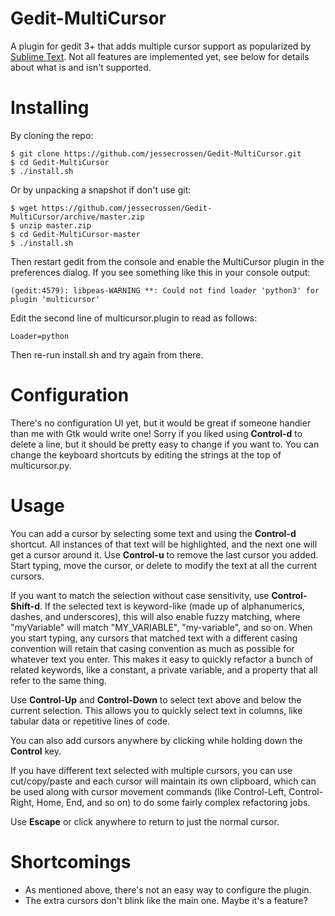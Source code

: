 Gedit-MultiCursor
=================

A plugin for gedit 3+ that adds multiple cursor support as popularized by [Sublime Text](http://www.sublimetext.com/). Not all features are implemented yet, see below for details about what is and isn't supported.

Installing
==========

By cloning the repo:

    $ git clone https://github.com/jessecrossen/Gedit-MultiCursor.git
    $ cd Gedit-MultiCursor
    $ ./install.sh
    
Or by unpacking a snapshot if don't use git:

    $ wget https://github.com/jessecrossen/Gedit-MultiCursor/archive/master.zip
    $ unzip master.zip
    $ cd Gedit-MultiCursor-master
    $ ./install.sh

Then restart gedit from the console and enable the MultiCursor plugin in the preferences dialog. If you see something like this in your console output:

    (gedit:4579): libpeas-WARNING **: Could not find loader 'python3' for plugin 'multicursor'
    
Edit the second line of multicursor.plugin to read as follows:

    Loader=python
    
Then re-run install.sh and try again from there.

Configuration
=============

There's no configuration UI yet, but it would be great if someone handier than me with Gtk would write one! Sorry if you liked using **Control-d** to delete a line, but it should be pretty easy to change if you want to. You can change the keyboard shortcuts by editing the strings at the top of multicursor.py.

Usage
=====

You can add a cursor by selecting some text and using the **Control-d** shortcut. All instances of that text will be highlighted, and the next one will get a cursor around it. Use **Control-u** to remove the last cursor you added. Start typing, move the cursor, or delete to modify the text at all the current cursors.

If you want to match the selection without case sensitivity, use **Control-Shift-d**. If the selected text is keyword-like (made up of alphanumerics, dashes, and underscores), this will also enable fuzzy matching, where "myVariable" will match "MY_VARIABLE", "my-variable", and so on. When you start typing, any cursors that matched text with a different casing convention will retain that casing convention as much as possible for whatever text you enter. This makes it easy to quickly refactor a bunch of related keywords, like a constant, a private variable, and a property that all refer to the same thing.

Use **Control-Up** and **Control-Down** to select text above and below the current selection. This allows you to quickly select text in columns, like tabular data or repetitive lines of code.

You can also add cursors anywhere by clicking while holding down the **Control** key.

If you have different text selected with multiple cursors, you can use cut/copy/paste and each cursor will maintain its own clipboard, which can be used along with cursor movement commands (like Control-Left, Control-Right, Home, End, and so on) to do some fairly complex refactoring jobs.

Use **Escape** or click anywhere to return to just the normal cursor.


Shortcomings
============

* As mentioned above, there's not an easy way to configure the plugin.
* The extra cursors don't blink like the main one. Maybe it's a feature?


